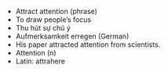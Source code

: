 - Attract attention (phrase)
- To draw people’s focus
- Thu hút sự chú ý
- Aufmerksamkeit erregen (German)
- His paper attracted attention from scientists.
- Attention (n)
- Latin: attrahere